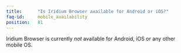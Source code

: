 ```yaml
---
title:		"Is Iridium Browser available for Android or iOS?"
faq-id:		mobile_availability
position:	81
---
```

Iridium Browser is currently *not* available for Android, iOS or any other mobile OS.
